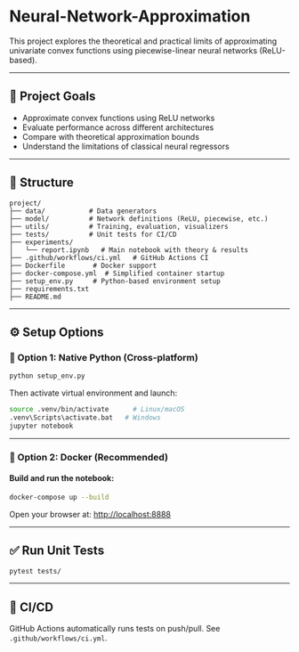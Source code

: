 # Neural-Network-Approximation

This project explores the theoretical and practical limits of approximating univariate convex functions using piecewise-linear neural networks (ReLU-based).

---

## 🧠 Project Goals

- Approximate convex functions using ReLU networks
- Evaluate performance across different architectures
- Compare with theoretical approximation bounds
- Understand the limitations of classical neural regressors

---

## 📁 Structure

```
project/
├── data/           # Data generators
├── model/          # Network definitions (ReLU, piecewise, etc.)
├── utils/          # Training, evaluation, visualizers
├── tests/          # Unit tests for CI/CD
├── experiments/
│   └── report.ipynb   # Main notebook with theory & results
├── .github/workflows/ci.yml   # GitHub Actions CI
├── Dockerfile       # Docker support
├── docker-compose.yml  # Simplified container startup
├── setup_env.py     # Python-based environment setup
├── requirements.txt
├── README.md
```

---

## ⚙️ Setup Options

### 🧪 Option 1: Native Python (Cross-platform)

```bash
python setup_env.py
```

Then activate virtual environment and launch:

```bash
source .venv/bin/activate      # Linux/macOS
.venv\Scripts\activate.bat   # Windows
jupyter notebook
```

---

### 🐳 Option 2: Docker (Recommended)

#### Build and run the notebook:

```bash
docker-compose up --build
```

Open your browser at: [http://localhost:8888](http://localhost:8888)

---

## ✅ Run Unit Tests

```bash
pytest tests/
```

---

## 📌 CI/CD

GitHub Actions automatically runs tests on push/pull. See `.github/workflows/ci.yml`.